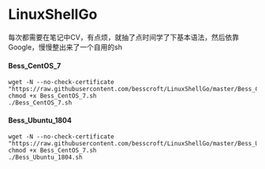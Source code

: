 # LinuxShellGo
每次都需要在笔记中CV，有点烦，就抽了点时间学了下基本语法，然后依靠Google，慢慢整出来了一个自用的sh

#### Bess_CentOS_7

```
wget -N --no-check-certificate "https://raw.githubusercontent.com/besscroft/LinuxShellGo/master/Bess_CentOS_7.sh"
chmod +x Bess_CentOS_7.sh
./Bess_CentOS_7.sh
```

#### Bess_Ubuntu_1804

```
wget -N --no-check-certificate "https://raw.githubusercontent.com/besscroft/LinuxShellGo/master/Bess_Ubuntu_1804.sh"
chmod +x Bess_CentOS_7.sh
./Bess_Ubuntu_1804.sh
```